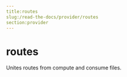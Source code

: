 ```yaml
---
title:routes
slug:/read-the-docs/provider/routes
section:provider
---
```

<a name="routes"></a>
# routes

Unites routes from compute and consume files.

